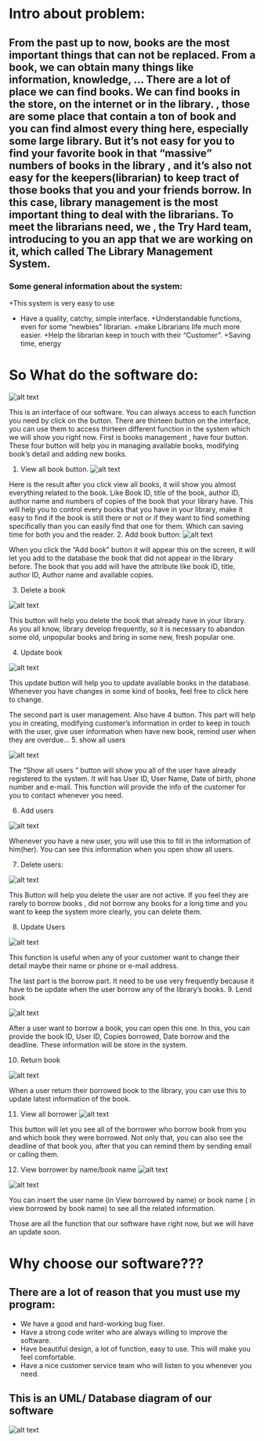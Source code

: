 
# Intro about problem:

## From the past up to now, books are the most important things that can not be replaced. From a book, we can obtain many things like information, knowledge, … There are a lot of place we can find books. We can find books in the store, on the internet or in the library. , those are some place that contain a ton of book and you can find almost every thing here, especially some large library. But it’s not easy for you to find your favorite book in that “massive” numbers of books in the library , and it’s also not easy for the keepers(librarian) to keep tract of those books that you and your friends borrow. In this case, library management is the most important thing to deal  with the librarians. To meet the librarians need, we , the Try Hard team, introducing to you an app that we are working on it, which called The Library Management System.
### Some general information about the system:
+This system is very easy to use
+ Have a quality, catchy, simple interface.
+Understandable functions, even for some “newbies” librarian.
+make Librarians life much more easier.
+Help the librarian keep in touch with their “Customer”.
+Saving time, energy
# So What do the software do:

![alt text][logo]

[logo]:https://github.com/nguyentutung/report/blob/main/picture/Picture1.png "interface"
This is an interface of our software. You can always access to each function you need by click on the button. There are thirteen button on the interface, you can use them to access thirteen different function in the system which we will show you right now.
First is books management , have four button. These four button will help you in managing available books, modifying book’s detail and adding new books. 
1. View all book button.
![alt text][logo]

[logo]:https://github.com/nguyentutung/report/blob/main/picture/Picture2.png "picture"


Here is the result after you click view all books, it wiil show you almost everything related to the book. Like Book ID, title of the book, author ID,  author name and numbers of copies of the book that your library have. This will help you to control every books that you have in your library, make it easy to find if the book is still there or not or if they want to find something specifically than you can easily find that one for them. Which can saving time for both you and the reader.
2. Add book button:
![alt text][logo]

[logo]:https://github.com/nguyentutung/report/blob/main/picture/Picture4.png 


When you click the “Add book” button it will appear this on the screen, it will let you add  to the database the book that did not appear in the library before. The book that you add will have the attribute like book ID, title, author ID, Author name and available copies.

3. Delete a book 

![alt text][logo]

[logo]:https://github.com/nguyentutung/report/blob/main/picture/Picture5.png 
                                               

This button will help you delete the book that already have in your library. As you all know, library develop frequently, so it is necessary to abandon some old, unpopular books and bring in some new, fresh popular one. 


4. Update book

![alt text][logo]

[logo]:https://github.com/nguyentutung/report/blob/main/picture/Picture6.png


This update button  will help you to update available books in the database. Whenever you have changes in some kind of books,  feel free to click here to change.

The second part is user management. Also have 4 button. This part will help you in creating, modifying customer’s information in order to keep in touch with the user, give user information when have new book, remind user when they are overdue…
5. show all users

![alt text][logo]

[logo]:https://github.com/nguyentutung/report/blob/main/picture/Picture7.png 

The “Show all users ” button will show you all of the user have already registered to the system. It will has  User ID, User Name, Date of birth,  phone number and e-mail. This function will provide the info of the customer for you to contact whenever you need.

6. Add users

![alt text][logo]

[logo]:https://github.com/nguyentutung/report/blob/main/picture/Picture9.png 

Whenever you have a new user, you will use this to fill in the information of him(her). You can see this information when you open show all users.

7. Delete users:


![alt text][logo]

[logo]:https://github.com/nguyentutung/report/blob/main/picture/Picture10.png 



This Button will help you delete the user are not active. If you feel they are rarely to borrow books , did not borrow any books for a long time and you want to keep the system more clearly, you can delete them.

8. Update Users

![alt text][logo]

[logo]:https://github.com/nguyentutung/report/blob/main/picture/Picture11.png 

This function is useful when any of your customer want to change their detail maybe their name or phone or e-mail address.

The last part is the borrow part. It need to be use very frequently because it have to be update when the user borrow any of the library’s books.
9. Lend book


![alt text][logo]

[logo]:https://github.com/nguyentutung/report/blob/main/picture/Picture12.png 


After a user want to borrow a book, you can open this one. In this, you can provide the book ID, User ID, Copies borrowed, Date borrow and the deadline. These information will be store in the system.


10. Return book

![alt text][logo]

[logo]:https://github.com/nguyentutung/report/blob/main/picture/Picture13.png 
 When a user return their borrowed book to the library, you can use this to update latest information of the book.

11. View all borrower
![alt text][logo]

[logo]:https://github.com/nguyentutung/report/blob/main/picture/Picture14.png 

This button will let you see all of the borrower who borrow book from you and which book they were borrowed. Not only that, you can also see the deadline of that book you, after that you can remind them by sending email or calling them.

12. View borrower by name/book name
![alt text][logo]

[logo]:https://github.com/nguyentutung/report/blob/main/picture/Picture16.png "interface"

![alt text][logo]

[logo]:https://github.com/nguyentutung/report/blob/main/picture/Picture17.png 
You can insert the user name (in View borrowed by name) or book name ( in view borrowed by book name) to see all the related information.

Those are all the function that our software have right now, but we will have an update soon. 


# Why choose our software???

## There are a lot of reason that you must use my program:
+ We have a good and hard-working bug fixer.
+ Have a strong code writer who are always willing to improve the software.
+ Have beautiful design, a lot of function, easy to use. This will make you feel comfortable.
+ Have a nice customer service team who will listen to you whenever you need.

## This is an UML/ Database diagram of our software
![alt text][logo]

[logo]:https://github.com/nguyentutung/report/blob/main/picture/Picture18.png 
